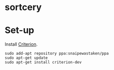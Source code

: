 # sortcery

# Set-up

Install [Criterion](https://github.com/Snaipe/Criterion).

    sudo add-apt repository ppa:snaipewastaken/ppa
    sudo apt-get update
    sudo apt-get install criterion-dev
